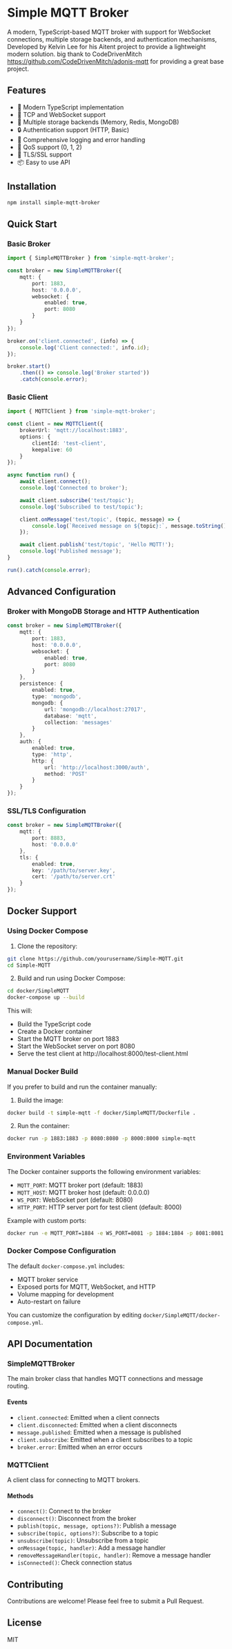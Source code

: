# Simple MQTT Broker

A modern, TypeScript-based MQTT broker with support for WebSocket connections, multiple storage backends, and authentication mechanisms, Developed by Kelvin Lee for his Aitent project to provide a lightweight modern solution. 
big thank to CodeDrivenMitch https://github.com/CodeDrivenMitch/adonis-mqtt for providing a great base project.
## Features

- 🚀 Modern TypeScript implementation
- 🔌 TCP and WebSocket support
- 💾 Multiple storage backends (Memory, Redis, MongoDB)
- 🔒 Authentication support (HTTP, Basic)
- 📝 Comprehensive logging and error handling
- 🔄 QoS support (0, 1, 2)
- 🔐 TLS/SSL support
- 📦 Easy to use API

## Installation

```bash
npm install simple-mqtt-broker
```

## Quick Start

### Basic Broker

```typescript
import { SimpleMQTTBroker } from 'simple-mqtt-broker';

const broker = new SimpleMQTTBroker({
    mqtt: {
        port: 1883,
        host: '0.0.0.0',
        websocket: {
            enabled: true,
            port: 8080
        }
    }
});

broker.on('client.connected', (info) => {
    console.log('Client connected:', info.id);
});

broker.start()
    .then(() => console.log('Broker started'))
    .catch(console.error);
```

### Basic Client

```typescript
import { MQTTClient } from 'simple-mqtt-broker';

const client = new MQTTClient({
    brokerUrl: 'mqtt://localhost:1883',
    options: {
        clientId: 'test-client',
        keepalive: 60
    }
});

async function run() {
    await client.connect();
    console.log('Connected to broker');

    await client.subscribe('test/topic');
    console.log('Subscribed to test/topic');

    client.onMessage('test/topic', (topic, message) => {
        console.log(`Received message on ${topic}:`, message.toString());
    });

    await client.publish('test/topic', 'Hello MQTT!');
    console.log('Published message');
}

run().catch(console.error);
```

## Advanced Configuration

### Broker with MongoDB Storage and HTTP Authentication

```typescript
const broker = new SimpleMQTTBroker({
    mqtt: {
        port: 1883,
        host: '0.0.0.0',
        websocket: {
            enabled: true,
            port: 8080
        }
    },
    persistence: {
        enabled: true,
        type: 'mongodb',
        mongodb: {
            url: 'mongodb://localhost:27017',
            database: 'mqtt',
            collection: 'messages'
        }
    },
    auth: {
        enabled: true,
        type: 'http',
        http: {
            url: 'http://localhost:3000/auth',
            method: 'POST'
        }
    }
});
```

### SSL/TLS Configuration

```typescript
const broker = new SimpleMQTTBroker({
    mqtt: {
        port: 8883,
        host: '0.0.0.0'
    },
    tls: {
        enabled: true,
        key: '/path/to/server.key',
        cert: '/path/to/server.crt'
    }
});
```

## Docker Support

### Using Docker Compose

1. Clone the repository:
```bash
git clone https://github.com/yourusername/Simple-MQTT.git
cd Simple-MQTT
```

2. Build and run using Docker Compose:
```bash
cd docker/SimpleMQTT
docker-compose up --build
```

This will:
- Build the TypeScript code
- Create a Docker container
- Start the MQTT broker on port 1883
- Start the WebSocket server on port 8080
- Serve the test client at http://localhost:8000/test-client.html

### Manual Docker Build

If you prefer to build and run the container manually:

1. Build the image:
```bash
docker build -t simple-mqtt -f docker/SimpleMQTT/Dockerfile .
```

2. Run the container:
```bash
docker run -p 1883:1883 -p 8080:8080 -p 8000:8000 simple-mqtt
```

### Environment Variables

The Docker container supports the following environment variables:

- `MQTT_PORT`: MQTT broker port (default: 1883)
- `MQTT_HOST`: MQTT broker host (default: 0.0.0.0)
- `WS_PORT`: WebSocket port (default: 8080)
- `HTTP_PORT`: HTTP server port for test client (default: 8000)

Example with custom ports:
```bash
docker run -e MQTT_PORT=1884 -e WS_PORT=8081 -p 1884:1884 -p 8081:8081 simple-mqtt
```

### Docker Compose Configuration

The default `docker-compose.yml` includes:
- MQTT broker service
- Exposed ports for MQTT, WebSocket, and HTTP
- Volume mapping for development
- Auto-restart on failure

You can customize the configuration by editing `docker/SimpleMQTT/docker-compose.yml`.

## API Documentation

### SimpleMQTTBroker

The main broker class that handles MQTT connections and message routing.

#### Events

- `client.connected`: Emitted when a client connects
- `client.disconnected`: Emitted when a client disconnects
- `message.published`: Emitted when a message is published
- `client.subscribe`: Emitted when a client subscribes to a topic
- `broker.error`: Emitted when an error occurs

### MQTTClient

A client class for connecting to MQTT brokers.

#### Methods

- `connect()`: Connect to the broker
- `disconnect()`: Disconnect from the broker
- `publish(topic, message, options?)`: Publish a message
- `subscribe(topic, options?)`: Subscribe to a topic
- `unsubscribe(topic)`: Unsubscribe from a topic
- `onMessage(topic, handler)`: Add a message handler
- `removeMessageHandler(topic, handler)`: Remove a message handler
- `isConnected()`: Check connection status

## Contributing

Contributions are welcome! Please feel free to submit a Pull Request.

## License

MIT
